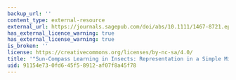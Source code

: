 ```yaml
---
backup_url: ''
content_type: external-resource
external_url: https://journals.sagepub.com/doi/abs/10.1111/1467-8721.ep10772759
has_external_licence_warning: true
has_external_license_warning: true
is_broken: ''
license: https://creativecommons.org/licenses/by-nc-sa/4.0/
title: '"Sun-Compass Learning in Insects: Representation in a Simple Mind."'
uid: 91154e73-0fd6-45f5-8912-af07f8a45f78
---
```

